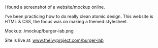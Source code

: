 I found a screenshot of a website/mockup online. 

I've been practicing how to do really clean atomic design.  This website is HTML & CSS, the focus was on making a themed stylesheet.

Mockup: /mockup/burger-lab.png

Site is live at: www.theivyproject.com/burger-lab